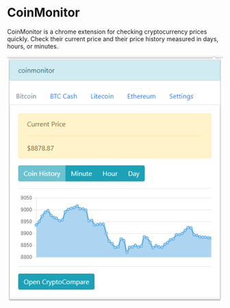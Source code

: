 # CoinMonitor

CoinMonitor is a chrome extension for checking cryptocurrency prices quickly. Check their current price and their price history measured in days, hours, or minutes.

<img src="readme/capture.png"/>
